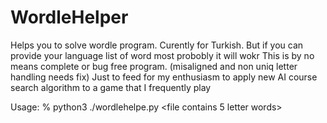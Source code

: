 # WordleHelper
Helps you to solve wordle program. 
Curently for Turkish. But if you can provide your language list of word most probobly it will wokr
This is by no means complete or bug free program. (misaligned and non uniq letter handling needs fix)
Just to feed for my enthusiasm to apply new AI course search algorithm to a game that I frequently play

Usage: 
% python3 ./wordlehelpe.py <file contains 5 letter words> <initial guess>
  
